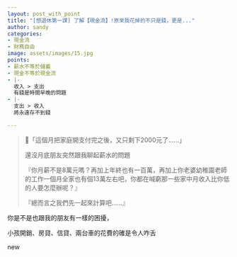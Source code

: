 ```yaml
---
layout: post_with_point
title: "[想退休第一課] 了解【現金流】!原來我花掉的不只是錢，更是..."
author: sandy
categories:
- 現金流
- 財務自由
image: assets/images/15.jpg
points:
- 薪水不等於儲蓄
- 現金不等於現金流
- |-
  收入 > 支出
  有錢是時間早晚的問題
- |-
  支出 > 收入
  將永遠存不到錢

---
```

> 「這個月把家庭開支付完之後，又只剩下2000元了......」
>
> 還沒月底朋友突然跟我聊起薪水的問題
>
> 『你月薪不是8萬元嗎？再加上年終也有一百萬，再加上你老婆幼稚園老師的工作一個月全家也有個13萬左右吧，你都在喊窮那一些家中月收入比你低的人要怎麼辦呢？』
>
> 『總而言之我們先一起來計算吧......』

你是不是也跟我的朋友有一樣的困擾，

小孩開銷、房貸、信貸、兩台車的花費的確是令人咋舌


<div class="info">new</div>

